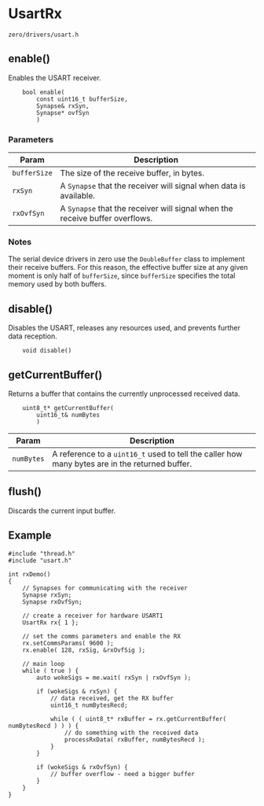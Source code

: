 # UsartRx
```zero/drivers/usart.h```

## enable()
Enables the USART receiver.
```
    bool enable(
        const uint16_t bufferSize,
        Synapse& rxSyn,
        Synapse* ovfSyn
        )
```
### Parameters
|Param|Description|
|-----|-----------|
|```bufferSize```|The size of the receive buffer, in bytes.|
|```rxSyn```|A ```Synapse``` that the receiver will signal when data is available.|
|```rxOvfSyn```|A ```Synapse``` that the receiver will signal when the receive buffer overflows.|

### Notes
The serial device drivers in zero use the ```DoubleBuffer``` class to implement their receive buffers. For this reason, the effective buffer size at any given moment is only half of ```bufferSize```, since ```bufferSize``` specifies the total memory used by both buffers.

## disable()
Disables the USART, releases any resources used, and prevents further data reception.
```
    void disable()
```

## getCurrentBuffer()
Returns a buffer that contains the currently unprocessed received data.
```
    uint8_t* getCurrentBuffer(
        uint16_t& numBytes
        )
```
|Param|Description|
|-----|-----------|
|```numBytes```|A reference to a ```uint16_t``` used to tell the caller how many bytes are in the returned buffer.|

## flush()
Discards the current input buffer.

## Example
```
#include "thread.h"
#include "usart.h"

int rxDemo()
{
    // Synapses for communicating with the receiver
    Synapse rxSyn;
    Synapse rxOvfSyn;
    
    // create a receiver for hardware USART1
    UsartRx rx{ 1 };

    // set the comms parameters and enable the RX
    rx.setCommsParams( 9600 );
    rx.enable( 128, rxSig, &rxOvfSig );

    // main loop
    while ( true ) {
        auto wokeSigs = me.wait( rxSyn | rxOvfSyn );

        if (wokeSigs & rxSyn) {
            // data received, get the RX buffer
            uint16_t numBytesRecd;
            
            while ( ( uint8_t* rxBuffer = rx.getCurrentBuffer( numBytesRecd ) ) ) {
                // do something with the received data
                processRxData( rxBuffer, numBytesRecd );
            }
        }

        if (wokeSigs & rxOvfSyn) {
            // buffer overflow - need a bigger buffer
        }
    }
}
```
